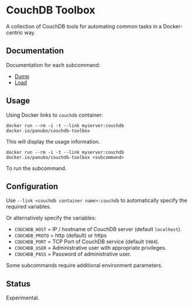 # CouchDB Toolbox

A collection of CouchDB tools for automating common tasks in a Docker-centric way.

## Documentation

Documentation for each subcommand:

- [Dump](commands/dump.md)
- [Load](commands/load.md)

## Usage

Using Docker links to `couchdb` container:

```docker run --rm -i -t --link myserver:couchdb docker.io/panubo/couchdb-toolbox```

This will display the usage information.

```docker run --rm -i -t --link myserver:couchdb docker.io/panubo/couchdb-toolbox <subcommand>```

To run the subcommand.

## Configuration

Use `--link <couchdb container name>:couchdb` to automatically specify the required variables.

Or alternatively specify the variables:

- `COUCHDB_HOST` = IP / hostname of CouchDB server (default `localhost`).
- `COUCHDB_PROTO` = http (default) or https
- `COUCHDB_PORT` = TCP Port of CouchDB service (default `5984`).
- `COUCHDB_USER` = Administrative user with appropriate privileges.
- `COUCHDB_PASS` = Password of administrative user.

Some subcommands require additional environment parameters.

## Status

Experimental.
